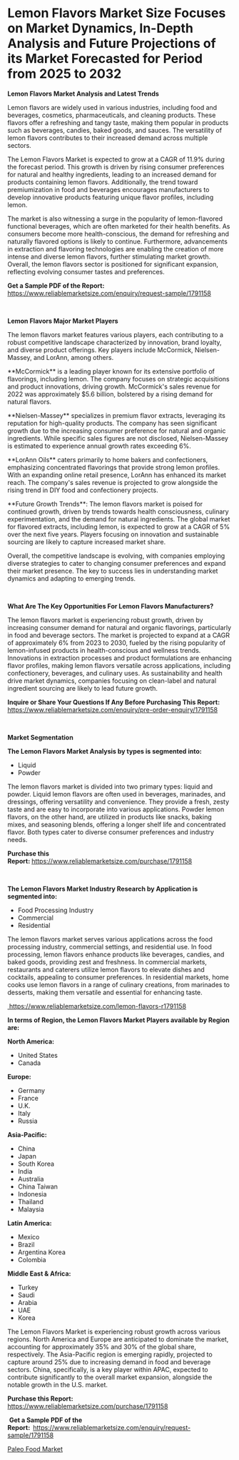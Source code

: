 <p><h1>Lemon Flavors Market Size Focuses on Market Dynamics, In-Depth Analysis and Future Projections of its Market Forecasted for Period from 2025 to 2032</h1></p><p><strong>Lemon Flavors Market Analysis and Latest Trends</strong></p>
<p><p>Lemon flavors are widely used in various industries, including food and beverages, cosmetics, pharmaceuticals, and cleaning products. These flavors offer a refreshing and tangy taste, making them popular in products such as beverages, candies, baked goods, and sauces. The versatility of lemon flavors contributes to their increased demand across multiple sectors.</p><p>The Lemon Flavors Market is expected to grow at a CAGR of 11.9% during the forecast period. This growth is driven by rising consumer preferences for natural and healthy ingredients, leading to an increased demand for products containing lemon flavors. Additionally, the trend toward premiumization in food and beverages encourages manufacturers to develop innovative products featuring unique flavor profiles, including lemon.</p><p>The market is also witnessing a surge in the popularity of lemon-flavored functional beverages, which are often marketed for their health benefits. As consumers become more health-conscious, the demand for refreshing and naturally flavored options is likely to continue. Furthermore, advancements in extraction and flavoring technologies are enabling the creation of more intense and diverse lemon flavors, further stimulating market growth. Overall, the lemon flavors sector is positioned for significant expansion, reflecting evolving consumer tastes and preferences.</p></p>
<p><strong>Get a Sample PDF of the Report:&nbsp;</strong> <a href="https://www.reliablemarketsize.com/enquiry/request-sample/1791158?utm_campaign=3165&utm_medium=2&utm_source=Github&utm_content=ia&utm_term=07042025&utm_id=lemon-flavors">https://www.reliablemarketsize.com/enquiry/request-sample/1791158</a></p>
<p>&nbsp;</p>
<p><strong>Lemon Flavors Major Market Players</strong></p>
<p><p>The lemon flavors market features various players, each contributing to a robust competitive landscape characterized by innovation, brand loyalty, and diverse product offerings. Key players include McCormick, Nielsen-Massey, and LorAnn, among others.</p><p>**McCormick** is a leading player known for its extensive portfolio of flavorings, including lemon. The company focuses on strategic acquisitions and product innovations, driving growth. McCormick's sales revenue for 2022 was approximately $5.6 billion, bolstered by a rising demand for natural flavors.</p><p>**Nielsen-Massey** specializes in premium flavor extracts, leveraging its reputation for high-quality products. The company has seen significant growth due to the increasing consumer preference for natural and organic ingredients. While specific sales figures are not disclosed, Nielsen-Massey is estimated to experience annual growth rates exceeding 6%.</p><p>**LorAnn Oils** caters primarily to home bakers and confectioners, emphasizing concentrated flavorings that provide strong lemon profiles. With an expanding online retail presence, LorAnn has enhanced its market reach. The company's sales revenue is projected to grow alongside the rising trend in DIY food and confectionery projects.</p><p>**Future Growth Trends**: The lemon flavors market is poised for continued growth, driven by trends towards health consciousness, culinary experimentation, and the demand for natural ingredients. The global market for flavored extracts, including lemon, is expected to grow at a CAGR of 5% over the next five years. Players focusing on innovation and sustainable sourcing are likely to capture increased market share.</p><p>Overall, the competitive landscape is evolving, with companies employing diverse strategies to cater to changing consumer preferences and expand their market presence. The key to success lies in understanding market dynamics and adapting to emerging trends.</p></p>
<p>&nbsp;</p>
<p><strong>What Are The Key Opportunities For Lemon Flavors Manufacturers?</strong></p>
<p><p>The lemon flavors market is experiencing robust growth, driven by increasing consumer demand for natural and organic flavorings, particularly in food and beverage sectors. The market is projected to expand at a CAGR of approximately 6% from 2023 to 2030, fueled by the rising popularity of lemon-infused products in health-conscious and wellness trends. Innovations in extraction processes and product formulations are enhancing flavor profiles, making lemon flavors versatile across applications, including confectionery, beverages, and culinary uses. As sustainability and health drive market dynamics, companies focusing on clean-label and natural ingredient sourcing are likely to lead future growth.</p></p>
<p><strong>Inquire or Share Your Questions If Any Before Purchasing This Report:</strong> <a href="https://www.reliablemarketsize.com/enquiry/pre-order-enquiry/1791158?utm_campaign=3165&utm_medium=2&utm_source=Github&utm_content=ia&utm_term=07042025&utm_id=lemon-flavors">https://www.reliablemarketsize.com/enquiry/pre-order-enquiry/1791158</a></p>
<p>&nbsp;</p>
<p><strong>Market Segmentation</strong></p>
<p><strong>The Lemon Flavors Market Analysis by types is segmented into:</strong></p>
<p><ul><li>Liquid</li><li>Powder</li></ul></p>
<p><p>The lemon flavors market is divided into two primary types: liquid and powder. Liquid lemon flavors are often used in beverages, marinades, and dressings, offering versatility and convenience. They provide a fresh, zesty taste and are easy to incorporate into various applications. Powder lemon flavors, on the other hand, are utilized in products like snacks, baking mixes, and seasoning blends, offering a longer shelf life and concentrated flavor. Both types cater to diverse consumer preferences and industry needs.</p></p>
<p><strong>Purchase this Report:&nbsp;</strong><a href="https://www.reliablemarketsize.com/purchase/1791158?utm_campaign=3165&utm_medium=2&utm_source=Github&utm_content=ia&utm_term=07042025&utm_id=lemon-flavors">https://www.reliablemarketsize.com/purchase/1791158</a></p>
<p>&nbsp;</p>
<p><strong>The Lemon Flavors Market Industry Research by Application is segmented into:</strong></p>
<p><ul><li>Food Processing Industry</li><li>Commercial</li><li>Residential</li></ul></p>
<p><p>The lemon flavors market serves various applications across the food processing industry, commercial settings, and residential use. In food processing, lemon flavors enhance products like beverages, candies, and baked goods, providing zest and freshness. In commercial markets, restaurants and caterers utilize lemon flavors to elevate dishes and cocktails, appealing to consumer preferences. In residential markets, home cooks use lemon flavors in a range of culinary creations, from marinades to desserts, making them versatile and essential for enhancing taste.</p></p>
<p><a href="https://www.reliablemarketsize.com/lemon-flavors-r1791158?utm_campaign=3165&utm_medium=2&utm_source=Github&utm_content=ia&utm_term=07042025&utm_id=lemon-flavors">&nbsp;https://www.reliablemarketsize.com/lemon-flavors-r1791158</a></p>
<p><strong>In terms of Region, the Lemon Flavors Market Players available by Region are:</strong></p>
<p>
    <p> <strong> North America: </strong>
        <ul>
            <li>United States</li>
            <li>Canada</li>
        </ul>
        </p> 
    <p> <strong> Europe: </strong>
        <ul>
            <li>Germany</li>
            <li>France</li>
            <li>U.K.</li>
            <li>Italy</li>
            <li>Russia</li>
        </ul>
        </p> 
    <p> <strong> Asia-Pacific: </strong>
        <ul>
            <li>China</li>
            <li>Japan</li>
            <li>South Korea</li>
            <li>India</li>
            <li>Australia</li>
            <li>China Taiwan</li>
            <li>Indonesia</li>
            <li>Thailand</li>
            <li>Malaysia</li>
        </ul>
        </p> 
    <p> <strong> Latin America: </strong>
        <ul>
            <li>Mexico</li>
            <li>Brazil</li>
            <li>Argentina Korea</li>
            <li>Colombia</li>
        </ul>
        </p> 
    <p> <strong> Middle East & Africa: </strong>
        <ul>
            <li>Turkey</li>
            <li>Saudi</li>
            <li>Arabia</li>
            <li>UAE</li>
            <li>Korea</li>
        </ul>
    </p>
    </p>
<p><p>The Lemon Flavors Market is experiencing robust growth across various regions. North America and Europe are anticipated to dominate the market, accounting for approximately 35% and 30% of the global share, respectively. The Asia-Pacific region is emerging rapidly, projected to capture around 25% due to increasing demand in food and beverage sectors. China, specifically, is a key player within APAC, expected to contribute significantly to the overall market expansion, alongside the notable growth in the U.S. market.</p></p>
<p><strong>Purchase this Report: </strong><a href="https://www.reliablemarketsize.com/purchase/1791158?utm_campaign=3165&utm_medium=2&utm_source=Github&utm_content=ia&utm_term=07042025&utm_id=lemon-flavors">https://www.reliablemarketsize.com/purchase/1791158</a></p>
<p>&nbsp;<strong>Get a Sample PDF of the Report:&nbsp;&nbsp;</strong><a href="https://www.reliablemarketsize.com/enquiry/request-sample/1791158?utm_campaign=3165&utm_medium=2&utm_source=Github&utm_content=ia&utm_term=07042025&utm_id=lemon-flavors">https://www.reliablemarketsize.com/enquiry/request-sample/1791158</a></p>
<p><strong></strong></p>
<p><p><a href="https://github.com/guleealhani/Market-Research-Report-List-1/blob/main/paleo-food-market.md?utm_campaign=3165&utm_medium=2&utm_source=Github&utm_content=ia&utm_term=07042025&utm_id=lemon-flavors">Paleo Food Market</a></p></p>